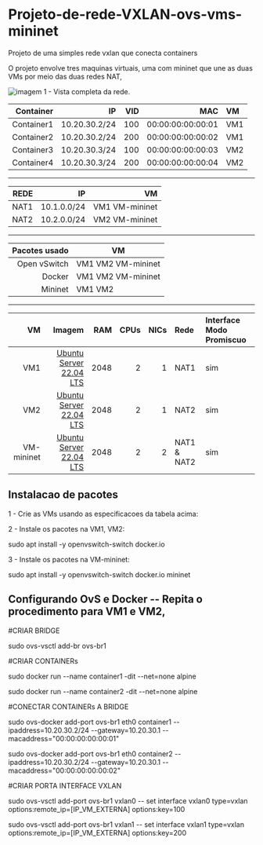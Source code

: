 # Projeto-de-rede-VXLAN-ovs-vms-mininet
Projeto de uma simples rede vxlan que conecta containers

O projeto envolve tres maquinas virtuais, uma com mininet que une as duas VMs por meio das duas redes NAT,

![ imagem 1 - Vista completa da rede. ](https://github.com/LucasVMonteiro/Projeto-de-rede-VXLAN-ovs-vms-mininet/assets/59663614/136ca614-c56b-4216-9691-4efceaa9f82b)


| Container   | IP          | VID         | MAC               |VM         |
|------------:|------------:|------------:|------------------:|:----------|
|Container1   |10.20.30.2/24|          100| 00:00:00:00:00:01 |VM1        |
|Container2   |10.20.30.2/24|          200| 00:00:00:00:00:02 |VM1        |
|Container3   |10.20.30.3/24|          100| 00:00:00:00:00:03 |VM2        |
|Container4   |10.20.30.3/24|          200| 00:00:00:00:00:04 |VM2        |
---
| REDE        | IP          | VM          | 
|------------:|------------:|------------:|
|NAT1         |10.1.0.0/24|VM1 VM-mininet|
|NAT2         |10.2.0.0/24|VM2 VM-mininet|
---
|Pacotes usado| VM               |
|------------:|------------------|
|Open vSwitch |VM1 VM2 VM-mininet|
|Docker       |VM1 VM2 VM-mininet|
|Mininet      |VM1 VM2           |
---
| VM          | Imagem      | RAM         | CPUs              |NICs        |Rede       | Interface Modo Promiscuo |
|------------:|------------:|------------:|------------------:|-----------:|:----------|:----------|
|VM1          |[Ubuntu Server 22.04 LTS](https://ubuntu.com/download/server)|         2048| 2                 |1           |NAT1       |sim|
|VM2          |[Ubuntu Server 22.04 LTS](https://ubuntu.com/download/server)|         2048| 2                 |1           |NAT2       |sim|
|VM-mininet   |[Ubuntu Server 22.04 LTS](https://ubuntu.com/download/server)|         2048| 2                 |2           |NAT1 & NAT2|sim|

## Instalacao de pacotes

1 - Crie as VMs usando as especificacoes da tabela acima:

2 - Instale os pacotes na VM1, VM2:


sudo apt install -y openvswitch-switch docker.io

3 - Instale os pacotes na VM-mininet:

sudo apt install -y openvswitch-switch docker.io mininet


## Configurando OvS e Docker -- Repita o procedimento para VM1 e VM2, 

#CRIAR BRIDGE


sudo ovs-vsctl add-br ovs-br1

#CRIAR CONTAINERs


sudo docker run --name container1 -dit --net=none alpine

sudo docker run --name container2 -dit --net=none alpine

#CONECTAR CONTAINERs A BRIDGE


sudo ovs-docker add-port ovs-br1 eth0 container1 --ipaddress=10.20.30.2/24 --gateway=10.20.30.1 --macaddress="00:00:00:00:00:01"

sudo ovs-docker add-port ovs-br1 eth0 container2 --ipaddress=10.20.30.2/24 --gateway=10.20.30.1 --macaddress="00:00:00:00:00:02"


#CRIAR PORTA INTERFACE VXLAN


sudo ovs-vsctl add-port ovs-br1 vxlan0 -- set interface vxlan0 type=vxlan options:remote_ip=[IP_VM_EXTERNA] options:key=100

sudo ovs-vsctl add-port ovs-br1 vxlan1 -- set interface vxlan1 type=vxlan options:remote_ip=[IP_VM_EXTERNA] options:key=200

